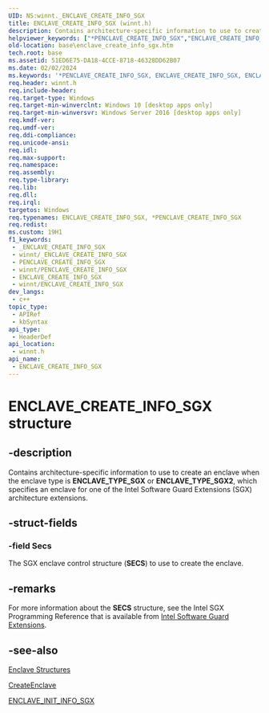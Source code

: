 ```yaml
---
UID: NS:winnt._ENCLAVE_CREATE_INFO_SGX
title: ENCLAVE_CREATE_INFO_SGX (winnt.h)
description: Contains architecture-specific information to use to create an enclave when the enclave type is ENCLAVE_TYPE_SGX, which specifies an enclave for the Intel Software Guard Extensions (SGX) architecture extension.
helpviewer_keywords: ["*PENCLAVE_CREATE_INFO_SGX","ENCLAVE_CREATE_INFO_SGX","ENCLAVE_CREATE_INFO_SGX structure","PENCLAVE_CREATE_INFO_SGX","PENCLAVE_CREATE_INFO_SGX structure pointer","base.enclave_create_info_sgx","winnt/ENCLAVE_CREATE_INFO_SGX","winnt/PENCLAVE_CREATE_INFO_SGX"]
old-location: base\enclave_create_info_sgx.htm
tech.root: base
ms.assetid: 51ED6E75-DA18-4CCE-8718-46328DD62B07
ms.date: 02/02/2024
ms.keywords: '*PENCLAVE_CREATE_INFO_SGX, ENCLAVE_CREATE_INFO_SGX, ENCLAVE_CREATE_INFO_SGX structure, PENCLAVE_CREATE_INFO_SGX, PENCLAVE_CREATE_INFO_SGX structure pointer, base.enclave_create_info_sgx, winnt/ENCLAVE_CREATE_INFO_SGX, winnt/PENCLAVE_CREATE_INFO_SGX'
req.header: winnt.h
req.include-header: 
req.target-type: Windows
req.target-min-winverclnt: Windows 10 [desktop apps only]
req.target-min-winversvr: Windows Server 2016 [desktop apps only]
req.kmdf-ver: 
req.umdf-ver: 
req.ddi-compliance: 
req.unicode-ansi: 
req.idl: 
req.max-support: 
req.namespace: 
req.assembly: 
req.type-library: 
req.lib: 
req.dll: 
req.irql: 
targetos: Windows
req.typenames: ENCLAVE_CREATE_INFO_SGX, *PENCLAVE_CREATE_INFO_SGX
req.redist: 
ms.custom: 19H1
f1_keywords:
 - _ENCLAVE_CREATE_INFO_SGX
 - winnt/_ENCLAVE_CREATE_INFO_SGX
 - PENCLAVE_CREATE_INFO_SGX
 - winnt/PENCLAVE_CREATE_INFO_SGX
 - ENCLAVE_CREATE_INFO_SGX
 - winnt/ENCLAVE_CREATE_INFO_SGX
dev_langs:
 - c++
topic_type:
 - APIRef
 - kbSyntax
api_type:
 - HeaderDef
api_location:
 - winnt.h
api_name:
 - ENCLAVE_CREATE_INFO_SGX
---
```


# ENCLAVE_CREATE_INFO_SGX structure

## -description

Contains architecture-specific information to use to create an enclave when the enclave type is **ENCLAVE_TYPE_SGX** or **ENCLAVE_TYPE_SGX2**, which specifies an enclave for one of the Intel Software Guard Extensions (SGX) architecture extensions.

## -struct-fields

### -field Secs

The SGX enclave control structure (**SECS**) to use to create the enclave.

## -remarks

For more information about the **SECS** structure, see the Intel SGX Programming Reference that is available from [Intel Software Guard Extensions](https://software.intel.com/sgx).

## -see-also

[Enclave Structures](/windows/win32/trusted-execution/enclaves-structures)

[CreateEnclave](/windows/win32/api/enclaveapi/nf-enclaveapi-createenclave)

[ENCLAVE_INIT_INFO_SGX](/windows/win32/api/winnt/ns-winnt-enclave_init_info_sgx)
